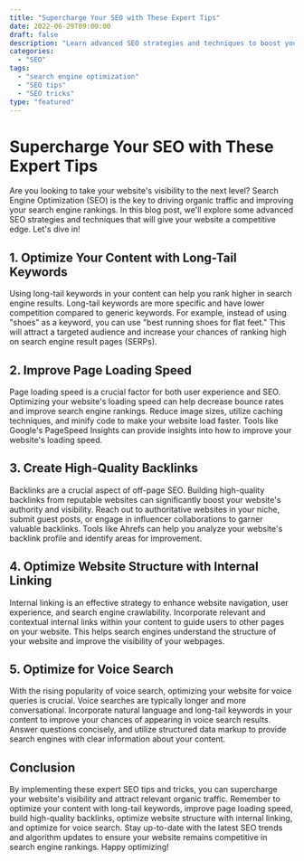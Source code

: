 ```yaml
--- 
title: "Supercharge Your SEO with These Expert Tips"
date: 2022-06-29T09:00:00 
draft: false 
description: "Learn advanced SEO strategies and techniques to boost your website's visibility and increase organic traffic."
categories: 
  - "SEO"
tags: 
  - "search engine optimization"
  - "SEO tips"
  - "SEO tricks"
type: "featured" 
---
```


# Supercharge Your SEO with These Expert Tips

Are you looking to take your website's visibility to the next level? Search Engine Optimization (SEO) is the key to driving organic traffic and improving your search engine rankings. In this blog post, we'll explore some advanced SEO strategies and techniques that will give your website a competitive edge. Let's dive in!

## 1. Optimize Your Content with Long-Tail Keywords

Using long-tail keywords in your content can help you rank higher in search engine results. Long-tail keywords are more specific and have lower competition compared to generic keywords. For example, instead of using "shoes" as a keyword, you can use "best running shoes for flat feet." This will attract a targeted audience and increase your chances of ranking high on search engine result pages (SERPs).

## 2. Improve Page Loading Speed

Page loading speed is a crucial factor for both user experience and SEO. Optimizing your website's loading speed can help decrease bounce rates and improve search engine rankings. Reduce image sizes, utilize caching techniques, and minify code to make your website load faster. Tools like Google's PageSpeed Insights can provide insights into how to improve your website's loading speed.

## 3. Create High-Quality Backlinks

Backlinks are a crucial aspect of off-page SEO. Building high-quality backlinks from reputable websites can significantly boost your website's authority and visibility. Reach out to authoritative websites in your niche, submit guest posts, or engage in influencer collaborations to garner valuable backlinks. Tools like Ahrefs can help you analyze your website's backlink profile and identify areas for improvement.

## 4. Optimize Website Structure with Internal Linking

Internal linking is an effective strategy to enhance website navigation, user experience, and search engine crawlability. Incorporate relevant and contextual internal links within your content to guide users to other pages on your website. This helps search engines understand the structure of your website and improve the visibility of your webpages.

## 5. Optimize for Voice Search

With the rising popularity of voice search, optimizing your website for voice queries is crucial. Voice searches are typically longer and more conversational. Incorporate natural language and long-tail keywords in your content to improve your chances of appearing in voice search results. Answer questions concisely, and utilize structured data markup to provide search engines with clear information about your content.

## Conclusion

By implementing these expert SEO tips and tricks, you can supercharge your website's visibility and attract relevant organic traffic. Remember to optimize your content with long-tail keywords, improve page loading speed, build high-quality backlinks, optimize website structure with internal linking, and optimize for voice search. Stay up-to-date with the latest SEO trends and algorithm updates to ensure your website remains competitive in search engine rankings. Happy optimizing!
